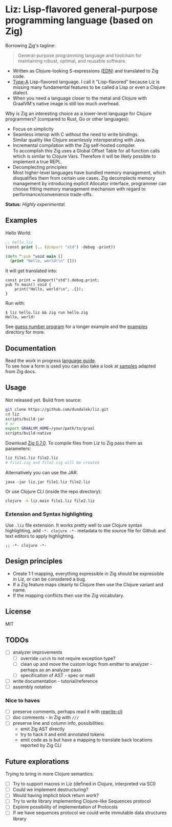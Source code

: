 
# Liz: Lisp-flavored general-purpose programming language (based on Zig)

Borrowing [Zig](https://github.com/ziglang/zig)'s tagline:
> General-purpose programming language and toolchain for maintaining robust, optimal, and reusable software.

- Written as Clojure-looking S-expressions ([EDN](https://github.com/edn-format/edn)) and translated to Zig code.
- [Type-A](https://github.com/dundalek/awesome-lisp-languages#classification) Lisp-flavored language. I call it "Lisp-flavored" because Liz is missing many fundamental features to be called a Lisp or even a Clojure dialect.
- When you need a language closer to the metal and Clojure with GraalVM's native image is still too much overhead.

Why is Zig an interesting choice as a lower-level language for Clojure programmers? (compared to Rust, Go or other languages):

- Focus on simplicity
- Seamless interop with C without the need to write bindings.  
  Similar quality like Clojure seamlessly interoperating with Java.
- Incremental compilation with the Zig self-hosted compiler.  
  To accomplish this Zig uses a Global Offset Table for all function calls which is similar to Clojure Vars. Therefore it will be likely possible to implement a true REPL.
- Decomplecting principles  
  Most higher-level languages have bundled memory management, which disqualifies them from certain use cases. Zig decomplects memory management by introducing explicit Allocator interface, programmer can choose fitting memory management mechanism with regard to performance/convenience trade-offs.

**Status:** *Highly experimental.*

## Examples

Hello World:

```clojure
;; hello.liz
(const print (.. (@import "std") -debug -print))

(defn ^:pub ^void main []
  (print "Hello, world!\n" []))
```

It will get translated into:

```zig
const print = @import("std").debug.print;
pub fn main() void {
    print("Hello, world!\n", .{});
}
```

Run with:

```
$ liz hello.liz && zig run hello.zig
Hello, world!
```

See [guess number program](./examples/guess_number/main.liz) for a longer example and the [examples](./examples) directory for more.


## Documentation

Read the work in progress [language guide](./doc/guide.md).  
To see how a form is used you can also take a look at [samples](./test/resources/docs-samples.liz) adapted from Zig docs.

## Usage

Not released yet. Build from source:
```sh
git clone https://github.com/dundalek/liz.git
cd liz
scripts/build-jar
# or
export GRAALVM_HOME=/your/path/to/graal
scripts/build-native
```

Download [Zig 0.7.0](https://ziglang.org/download/#release-0.7.0). To compile files from Liz to Zig pass them as parameters:
```sh
liz file1.liz file2.liz
# file1.zig and file2.zig will be created
```

Alternatively you can use the JAR:
```
java -jar liz.jar file1.liz file2.liz
```

Or use Clojure CLI (inside the repo directory):

```sh
clojure -m liz.main file1.liz file2.liz
```

### Extension and Syntax highlighting

Use `.liz` file extension. It works pretty well to use Clojure syntax highlighting, add `-*- clojure -*-` metadata to the source file for Github and text editors to apply highlighting.

```
;; -*- clojure -*-
```

## Design principles

- Create 1:1 mapping, everything expressible in Zig should be expressible in Liz, or can be considered a bug.
- If a Zig feature maps cleanly to Clojure then use the Clojure variant and name.
- If the mapping conflicts then use the Zig vocabulary.

## License

MIT

## TODOs

- [ ] analyzer improvements
  - [ ] override `catch` to not require exception type?
  - [ ] clean up and move the custom logic from emitter to analyzer - perhaps as an analyzer pass
  - [ ] specification of AST - spec or malli
- [ ] write documentation - tutorial/reference
- [ ] assembly notation

### Nice to haves

- [ ] preserve comments, perhaps read it with [rewrite-clj](https://github.com/xsc/rewrite-clj)
- [ ] doc comments - in Zig with `///`
- [ ] preserve line and column info, possibilities:
  - emit Zig AST directly
  - try to hack it and emit annotated tokens
  - emit code as is but have a mapping to translate back locations reported by Zig CLI

## Future explorations

Trying to bring in more Clojure semantics.

- [ ] Try to support macros in Liz (defined in Clojure, interpreted via SCI)
- [ ] Could we implement destructuring?
- [ ] Would having implicit block return work?
- [ ] Try to write library implementing Clojure-like Sequences protocol
- [ ] Explore possibility of implementation of Protocols
- [ ] If we have sequences protocol we could write immutable data structures library

